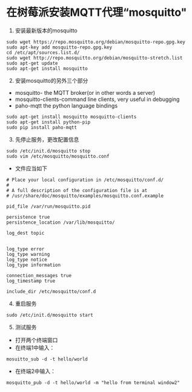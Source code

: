 # 在树莓派安装MQTT代理“mosquitto"
1. 安装最新版本的mosquitto
```
sudo wget https://repo.mosquitto.org/debian/mosquitto-repo.gpg.key
sudo apt-key add mosquitto-repo.gpg.key
cd /etc/apt/sources.list.d/
sudo wget http://repo.mosquitto.org/debian/mosquitto-stretch.list
sudo apt-get update
sudo apt-get install mosquitto
```
2. 安装mosquitto的另外三个部分
- mosquitto- the MQTT broker(or in other words a server)
- mosquitto-clients-command line clients, very useful in debugging
- paho-mqtt the python language bindings
```
sudo apt-get install mosquitto mosquitto-clients
sudo apt-get install python-pip	
sudo pip install paho-mqtt
```

3. 先停止服务，更改配置信息
```
sudo /etc/init.d/mosquitto stop
sudo vim /etc/mosquitto/mosquitto.conf
```
- 文件应当如下
```
# Place your local configuration in /etc/mosquitto/conf.d/
#
# A full description of the configuration file is at
# /usr/share/doc/mosquitto/examples/mosquitto.conf.example
 
pid_file /var/run/mosquitto.pid
 
persistence true
persistence_location /var/lib/mosquitto/
 
log_dest topic
 
 
log_type error
log_type warning
log_type notice
log_type information
 
connection_messages true
log_timestamp true
 
include_dir /etc/mosquitto/conf.d
```




4. 重启服务
```
sudo /etc/init.d/mosquitto start
```

5. 测试服务
  - 打开两个终端窗口
  - 在终端1中输入：
  ```
  mosuitto_sub -d -t hello/world
  ```
  - 在终端2中输入：
  ```
  mosquitto_pub -d -t hello/world -m "hello from terminal window2"
  
 
